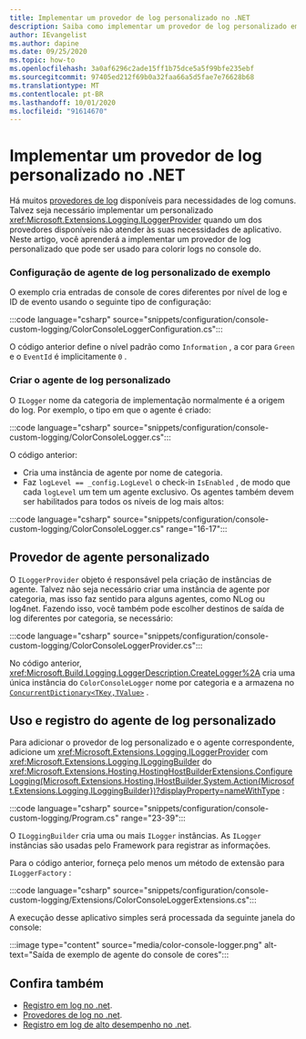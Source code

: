 ```yaml
---
title: Implementar um provedor de log personalizado no .NET
description: Saiba como implementar um provedor de log personalizado em seus aplicativos .NET.
author: IEvangelist
ms.author: dapine
ms.date: 09/25/2020
ms.topic: how-to
ms.openlocfilehash: 3a0af6296c2ade15ff1b75dce5a5f99bfe235ebf
ms.sourcegitcommit: 97405ed212f69b0a32faa66a5d5fae7e76628b68
ms.translationtype: MT
ms.contentlocale: pt-BR
ms.lasthandoff: 10/01/2020
ms.locfileid: "91614670"
---
```

# <a name="implement-a-custom-logging-provider-in-net"></a>Implementar um provedor de log personalizado no .NET

Há muitos [provedores de log](logging-providers.md) disponíveis para necessidades de log comuns. Talvez seja necessário implementar um personalizado <xref:Microsoft.Extensions.Logging.ILoggerProvider> quando um dos provedores disponíveis não atender às suas necessidades de aplicativo. Neste artigo, você aprenderá a implementar um provedor de log personalizado que pode ser usado para colorir logs no console do.

### <a name="sample-custom-logger-configuration"></a>Configuração de agente de log personalizado de exemplo

O exemplo cria entradas de console de cores diferentes por nível de log e ID de evento usando o seguinte tipo de configuração:

:::code language="csharp" source="snippets/configuration/console-custom-logging/ColorConsoleLoggerConfiguration.cs":::

O código anterior define o nível padrão como `Information` , a cor para `Green` e o `EventId` é implicitamente `0` .

### <a name="create-the-custom-logger"></a>Criar o agente de log personalizado

O `ILogger` nome da categoria de implementação normalmente é a origem do log. Por exemplo, o tipo em que o agente é criado:

:::code language="csharp" source="snippets/configuration/console-custom-logging/ColorConsoleLogger.cs":::

O código anterior:

- Cria uma instância de agente por nome de categoria.
- Faz `logLevel == _config.LogLevel` o check-in `IsEnabled` , de modo que cada `logLevel` um tem um agente exclusivo. Os agentes também devem ser habilitados para todos os níveis de log mais altos:

:::code language="csharp" source="snippets/configuration/console-custom-logging/ColorConsoleLogger.cs" range="16-17":::

## <a name="custom-logger-provider"></a>Provedor de agente personalizado

O `ILoggerProvider` objeto é responsável pela criação de instâncias de agente. Talvez não seja necessário criar uma instância de agente por categoria, mas isso faz sentido para alguns agentes, como NLog ou log4net. Fazendo isso, você também pode escolher destinos de saída de log diferentes por categoria, se necessário:

:::code language="csharp" source="snippets/configuration/console-custom-logging/ColorConsoleLoggerProvider.cs":::

No código anterior, <xref:Microsoft.Build.Logging.LoggerDescription.CreateLogger%2A> cria uma única instância do `ColorConsoleLogger` nome por categoria e a armazena no [`ConcurrentDictionary<TKey,TValue>`](/dotnet/api/system.collections.concurrent.concurrentdictionary-2) .

## <a name="usage-and-registration-of-the-custom-logger"></a>Uso e registro do agente de log personalizado

Para adicionar o provedor de log personalizado e o agente correspondente, adicione um <xref:Microsoft.Extensions.Logging.ILoggerProvider> com <xref:Microsoft.Extensions.Logging.ILoggingBuilder> do <xref:Microsoft.Extensions.Hosting.HostingHostBuilderExtensions.ConfigureLogging(Microsoft.Extensions.Hosting.IHostBuilder,System.Action{Microsoft.Extensions.Logging.ILoggingBuilder})?displayProperty=nameWithType> :

:::code language="csharp" source="snippets/configuration/console-custom-logging/Program.cs" range="23-39":::

O `ILoggingBuilder` cria uma ou mais `ILogger` instâncias. As `ILogger` instâncias são usadas pelo Framework para registrar as informações.

Para o código anterior, forneça pelo menos um método de extensão para `ILoggerFactory` :

:::code language="csharp" source="snippets/configuration/console-custom-logging/Extensions/ColorConsoleLoggerExtensions.cs":::

A execução desse aplicativo simples será processada da seguinte janela do console:

:::image type="content" source="media/color-console-logger.png" alt-text="Saída de exemplo de agente do console de cores":::

## <a name="see-also"></a>Confira também

- [Registro em log no .net](logging.md).
- [Provedores de log no .net](logging-providers.md).
- [Registro em log de alto desempenho no .net](high-performance-logging.md).
